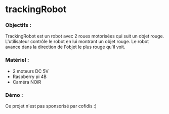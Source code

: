 # trackingRobot

### Objectifs :
TrackingRobot est un robot avec 2 roues motorisées qui suit un objet rouge.
L'utilisateur contrôle le robot en lui montrant un objet rouge. Le robot avance dans la direction de l'objet le plus rouge qu'il voit.

### Matériel :
- 2 moteurs DC 5V
- Raspberry pi 4B
- Caméra NOiR

### Démo :

Ce projet n'est pas sponsorisé par cofidis :)